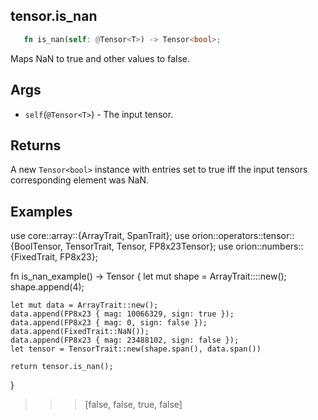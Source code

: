 ## tensor.is_nan

```rust
   fn is_nan(self: @Tensor<T>) -> Tensor<bool>;
```

Maps NaN to true and other values to false.

## Args

* `self`(`@Tensor<T>`) - The input tensor.

## Returns

A new `Tensor<bool>` instance with entries set to true iff the input tensors corresponding element was NaN.

## Examples

use core::array::{ArrayTrait, SpanTrait};
use orion::operators::tensor::{BoolTensor, TensorTrait, Tensor, FP8x23Tensor};
use orion::numbers::{FixedTrait, FP8x23};

fn is_nan_example() -> Tensor<bool> {
    let mut shape = ArrayTrait::<usize>::new();
    shape.append(4);

    let mut data = ArrayTrait::new();
    data.append(FP8x23 { mag: 10066329, sign: true });
    data.append(FP8x23 { mag: 0, sign: false });
    data.append(FixedTrait::NaN());
    data.append(FP8x23 { mag: 23488102, sign: false });
    let tensor = TensorTrait::new(shape.span(), data.span())

    return tensor.is_nan();
}
>>> [false, false, true, false]
```
